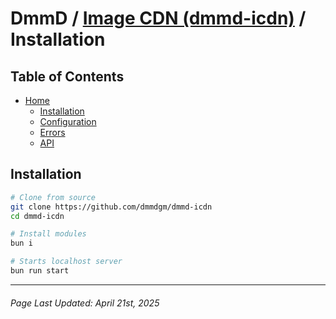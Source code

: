 # DmmD / [Image CDN (dmmd-icdn)](../README.md) / Installation

## Table of Contents

- [Home](../README.md)
    - [Installation](./ins.md)
    - [Configuration](./env.md)
    - [Errors](./err.md)
    - [API](./api.md)

## Installation

```sh
# Clone from source
git clone https://github.com/dmmdgm/dmmd-icdn
cd dmmd-icdn

# Install modules
bun i

# Starts localhost server
bun run start
```

---

###### Page Last Updated: April 21st, 2025
